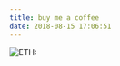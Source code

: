 ```yaml
---
title: buy me a coffee
date: 2018-08-15 17:06:51
---
```


![ETH:![](http://ww1.sinaimg.cn/large/cfc08357gy1fuai18epcoj20k20is757.jpg)](http://ww1.sinaimg.cn/large/cfc08357gy1fuai18epcoj20k20is757.jpg)

